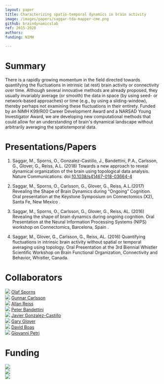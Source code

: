 ```yaml
---
layout: paper
title: Characterizing spatio-temporal dynamics in brain activity
image: /images/papers/saggar-tda-mapper-cme.png
github: braindynamicslab
ref: 2015-2020
authors: 
funding: NIMH

---
```


# Summary

There is a rapidly growing momentum in the field directed towards quantifying the fluctuations in intrinsic (at rest) brain activity or connectivity over time. Although several innovative methods are already proposed, they usually invariably average (or smooth) the data in space (by using seed- or network-based approaches) or time (e.g., by using a sliding-window), thereby perhaps not examining these fluctuations in their entirety. Funded by an NIMH K99/R00 Career Development Award and a NARSAD Young Investigator Award, we are developing new computational methods that could allow for an understanding of brain's dynamical landscape without arbitrarily averaging the spatiotemporal data.


# Presentations/Papers

1. Saggar, M., Sporns, O., Gonzalez-Castillo, J., Bandettini, P.A., Carlsson, G., Glover, G., Reiss, A.L. (2018) Towards a new approach to reveal dynamical organization of the brain using topological data analysis. Nature Communications. doi:[10.1038/s41467-018-03664-4](https://www.nature.com/articles/s41467-018-03664-4)

2. Saggar, M., Sporns, O., Carlsson, G., Glover, G., Reiss, A.L.(2017) Revealing the Shape of Brain Dynamics during “Ongoing” Cognition. Oral presentation at the Keystone Symposium on Connectomics (X2), Santa Fe, New Mexico .

3. Saggar, M., Sporns, O., Carlsson, G., Glover, G., Reiss, AL. (2016) Revealing the shape of brain dynamics during ongoing cognition. Oral Presentation at the Neural Information Processing Systems (NIPS) workshop on Connectomics, Barcelona, Spain .

4. Saggar, M., Glover, G., Carlsson, G., Reiss, AL. (2016) Quantifying fluctuations in intrinsic brain activity without spatial or temporal averaging using topology. Oral Presentation at the 3rd Biennial Whistler Scientific Workshop on Brain Functional Organization, Connectivity and Behavior, Whistler, Canada.


# Collaborators
<div class="row">
<div class="col-md-3">
    <img src="../../images/collaborators/olaf.jpeg" class="img-responsive pull-left">
    <a href="http://psych.indiana.edu/faculty/osporns.php" target="_blank">Olaf Sporns</a>
</div>
<div class="col-md-3">
    <img src="../../images/collaborators/gunnar.png" class="img-responsive pull-left">
    <a href="https://profiles.stanford.edu/gunnar-carlsson" target="_blank">Gunnar Carlsson</a>
</div>
<div class="col-md-3">
    <img src="../../images/collaborators/allan.jpg" class="img-responsive pull-left">
    <a href="https://profiles.stanford.edu/allan-reiss" target="_blank">Allan Reiss</a>
</div>
<div class="col-md-3">
    <img src="../../images/collaborators/peter.png" class="img-responsive pull-left">
    <a href="https://fim.nimh.nih.gov/profiles/peter-bandettini-phd" target="_blank">Peter Bandettini</a>
</div>
</div>

<div class="row">
<div class="col-md-3">
    <img src="../../images/collaborators/javier.jpg" class="img-responsive pull-left">
    <a href="https://fim.nimh.nih.gov/profiles/javier-gonzalez-castillo" target="_blank">Javier Gonzalez-Castillo</a>
</div>
<div class="col-md-3">
    <img src="../../images/collaborators/gary.png" class="img-responsive pull-left" >
    <a href="https://profiles.stanford.edu/gary-glover" target="_blank">Gary Glover</a>
</div>
<div class="col-md-3">
    <img src="../../images/collaborators/david.jpg" class="img-responsive pull-left">
    <a href="https://www.bu.edu/eng/profile/david-boas-ph-d" target="_blank">David Boas</a>
</div>
<div class="col-md-3">
    <img src="../../images/collaborators/giovanni.jpeg" class="img-responsive pull-left">
    <a href="https://www.isi.it/en/people/giovanni-petri" target="_blank">Giovanni Petri</a>
</div>
</div>

# Funding
<div class="row">
<div class="col-md-3">
    <img src="../../images/about/nimh-logo.png" class="img-responsive pull-left">
</div>
<div class="col-md-3">
    <img src="../../images/about/bbrf-logo.png" class="img-responsive pull-left">
</div>
<div class="col-md-3">
    <img src="../../images/about/dept-logo.png" class="img-responsive pull-left">
</div>
</div>